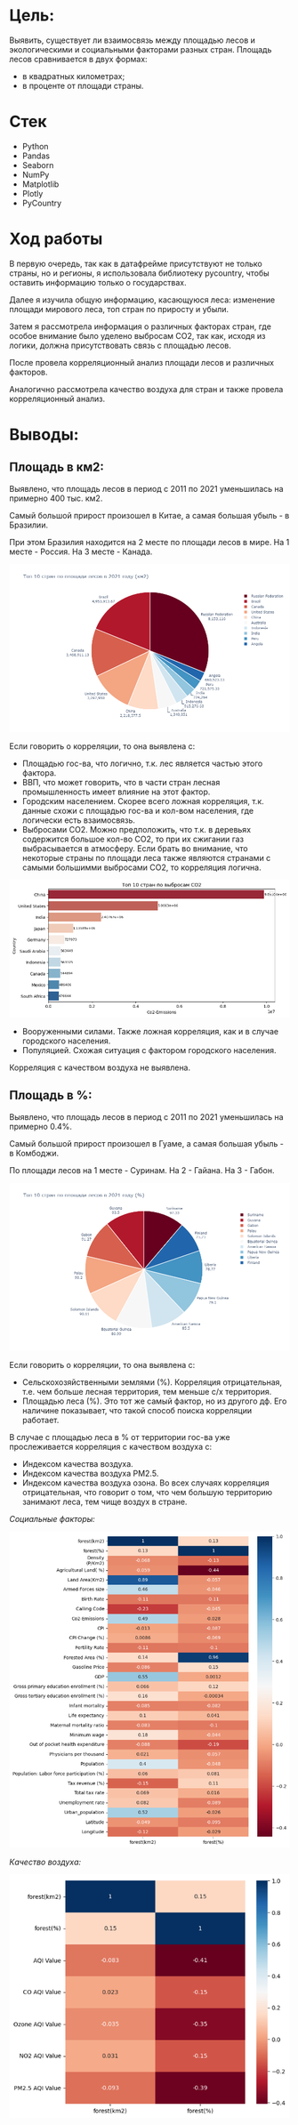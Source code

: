 # Цель:
Выявить, существует ли взаимосвязь между площадью лесов и экологическими и социальными факторами разных стран. Площадь лесов сравнивается в двух формах:
 - в квадратных километрах;
 - в проценте от площади страны.

# Стек
- Python
- Pandas
- Seaborn
- NumPy
- Matplotlib
- Plotly
- PyCountry

# Ход работы
В первую очередь, так как в датафрейме присутствуют не только страны, но и регионы, я использовала библиотеку pycountry, чтобы оставить информацию только о государствах.

Далее я изучила общую информацию, касающуюся леса: изменение площади мирового леса, топ стран по приросту и убыли.

Затем я рассмотрела информация о различных факторах стран, где особое внимание было уделено выбросам CO2, так как, исходя из логики, должна присутствовать связь с площадью лесов. 

После провела корреляционный анализ площади лесов и различных факторов.

Аналогично рассмотрела качество воздуха для стран и также провела корреляционный анализ.

 # Выводы:

 ## Площадь в км2:
Выявлено, что площадь лесов в период с 2011 по 2021 уменьшилась на примерно 400 тыс. км2. 
 
Самый большой прирост произошел в Китае, а самая большая убыль - в Бразилии. 

При этом Бразилия находится на 2 месте по площади лесов в мире. На 1 месте - Россия. На 3 месте - Канада.

![график](https://github.com/ValeriaGlushkova/Forest-and-country-factors/blob/main/%D1%82%D0%BE%D0%BF%2010%20%D0%BA%D0%BC2.png)

Если говорить о корреляции, то она выявлена с:
- Площадью гос-ва, что логично, т.к. лес является частью этого фактора.
- ВВП, что может говорить, что в части стран лесная промышленность имеет влияние на этот фактор.
- Городским населением. Скорее всего ложная корреляция, т.к. данные схожи с площадью гос-ва и кол-вом населения, где логически есть взаимосвязь.  
- Выбросами CO2. Можно предположить, что т.к. в деревьях содержится большое кол-во CO2, то при их сжигании газ выбрасывается в атмосферу. Если брать во внимание, что некоторые страны по площади леса также являются странами с самыми большимми выбросами CO2, то корреляция логична.

![график](https://github.com/ValeriaGlushkova/Forest-and-country-factors/blob/main/%D1%82%D0%BE%D0%BF%20%D0%B2%D1%8B%D0%B1%D1%80%D0%BE%D1%81%D1%8B.png)
- Вооруженными силами. Также ложная корреляция, как и в случае городского населения.
- Популяцией. Схожая ситуация с фактором городского населения.

Корреляция с качеством воздуха не выявлена.

 ## Площадь в %:

Выявлено, что площадь лесов в период с 2011 по 2021 уменьшилась на примерно 0.4%. 

Самый большой прирост произошел в Гуаме, а самая большая убыль - в Комбоджи. 

По площади лесов на 1 месте - Суринам. На 2 - Гайана. На 3 - Габон.

![график](https://github.com/ValeriaGlushkova/Forest-and-country-factors/blob/main/%D1%82%D0%BE%D0%BF%2010%20%25.png)

Если говорить о корреляции, то она выявлена с:
- Сельскохозяйственными землями (%). Корреляция отрицательная, т.е. чем больше лесная территория, тем меньше с/х территория.
- Площадью леса (%). Это тот же самый фактор, но из другого дф. Его наличине показывает, что такой способ поиска корреляции работает.

В случае с площадью леса в % от территории гос-ва уже прослеживается корреляция с качеством воздуха с:
- Индексом качества воздуха.
- Индексом качества воздуха PM2.5.
- Индексом качества воздуха озона.
Во всех случаях корреляция отрицательная, что говорит о том, что чем большую территорию занимают леса, тем чище воздух в стране.

*Социальные факторы:*

![график](https://github.com/ValeriaGlushkova/Forest-and-country-factors/blob/main/%D0%BA%D0%BE%D1%80%D1%80%D0%B5%D0%BB%D1%8F%D1%86%D0%B8%D1%8F%20%D1%81%D0%BE%D1%86.png)

*Качество воздуха:*

![график](https://github.com/ValeriaGlushkova/Forest-and-country-factors/blob/main/%D0%BA%D0%BE%D1%80%D1%80%D0%B5%D0%BB%D1%8F%D1%86%D0%B8%D1%8F%20%D0%BA%D0%B0%D1%87%D0%B5%D1%81%D1%82%D0%B2%D0%BE%20%D0%B2%D0%BE%D0%B7%D0%B4%D1%83%D1%85%D0%B0.png)
